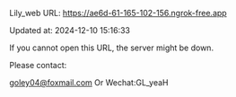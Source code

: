 Lily_web URL: https://ae6d-61-165-102-156.ngrok-free.app

Updated at: 2024-12-10 15:16:33

If you cannot open this URL, the server might be down.

Please contact: 

goley04@foxmail.com Or Wechat:GL_yeaH